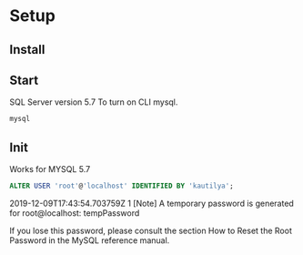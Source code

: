 # Setup

## Install

## Start

SQL Server version 5.7 To turn on CLI mysql.

```sql
mysql
```

## Init

Works for MYSQL 5.7

```sql
ALTER USER 'root'@'localhost' IDENTIFIED BY 'kautilya';
```

2019-12-09T17:43:54.703759Z 1 \[Note\] A temporary password is generated for root@localhost: tempPassword

If you lose this password, please consult the section How to Reset the Root Password in the MySQL reference manual.

